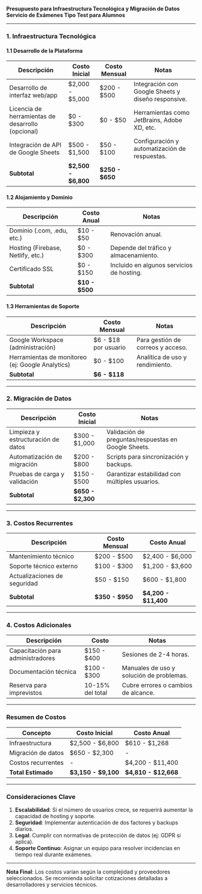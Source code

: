 **Presupuesto para Infraestructura Tecnológica y Migración de Datos**  
**Servicio de Exámenes Tipo Test para Alumnos**  

---

### **1. Infraestructura Tecnológica**  
#### **1.1 Desarrollo de la Plataforma**  
| **Descripción** | **Costo Inicial** | **Costo Mensual** | **Notas** |  
|------------------|--------------------|-------------------|-----------|  
| Desarrollo de interfaz web/app | $2,000 - $5,000 | $200 - $500 | Integración con Google Sheets y diseño responsive. |  
| Licencia de herramientas de desarrollo (opcional) | $0 - $300 | $0 - $50 | Herramientas como JetBrains, Adobe XD, etc. |  
| Integración de API de Google Sheets | $500 - $1,500 | $50 - $100 | Configuración y automatización de respuestas. |  
| **Subtotal** | **$2,500 - $6,800** | **$250 - $650** | |  

#### **1.2 Alojamiento y Dominio**  
| **Descripción** | **Costo Anual** | **Notas** |  
|------------------|------------------|-----------|  
| Dominio (.com, .edu, etc.) | $10 - $50 | Renovación anual. |  
| Hosting (Firebase, Netlify, etc.) | $0 - $300 | Depende del tráfico y almacenamiento. |  
| Certificado SSL | $0 - $150 | Incluido en algunos servicios de hosting. |  
| **Subtotal** | **$10 - $500** | |  

#### **1.3 Herramientas de Soporte**  
| **Descripción** | **Costo Mensual** | **Notas** |  
|------------------|-------------------|-----------|  
| Google Workspace (administración) | $6 - $18 por usuario | Para gestión de correos y acceso. |  
| Herramientas de monitoreo (ej: Google Analytics) | $0 - $100 | Analítica de uso y rendimiento. |  
| **Subtotal** | **$6 - $118** | |  

---

### **2. Migración de Datos**  
| **Descripción** | **Costo Inicial** | **Notas** |  
|------------------|--------------------|-----------|  
| Limpieza y estructuración de datos | $300 - $1,000 | Validación de preguntas/respuestas en Google Sheets. |  
| Automatización de migración | $200 - $800 | Scripts para sincronización y backups. |  
| Pruebas de carga y validación | $150 - $500 | Garantizar estabilidad con múltiples usuarios. |  
| **Subtotal** | **$650 - $2,300** | |  

---

### **3. Costos Recurrentes**  
| **Descripción** | **Costo Mensual** | **Costo Anual** |  
|------------------|-------------------|------------------|  
| Mantenimiento técnico | $200 - $500 | $2,400 - $6,000 |  
| Soporte técnico externo | $100 - $300 | $1,200 - $3,600 |  
| Actualizaciones de seguridad | $50 - $150 | $600 - $1,800 |  
| **Subtotal** | **$350 - $950** | **$4,200 - $11,400** |  

---

### **4. Costos Adicionales**  
| **Descripción** | **Costo** | **Notas** |  
|------------------|-----------|-----------|  
| Capacitación para administradores | $150 - $400 | Sesiones de 2-4 horas. |  
| Documentación técnica | $100 - $300 | Manuales de uso y solución de problemas. |  
| Reserva para imprevistos | 10-15% del total | Cubre errores o cambios de alcance. |  

---

### **Resumen de Costos**  
| **Concepto** | **Costo Inicial** | **Costo Anual** |  
|--------------|--------------------|------------------|  
| Infraestructura | $2,500 - $6,800 | $610 - $1,268 |  
| Migración de datos | $650 - $2,300 | - |  
| Costos recurrentes | - | $4,200 - $11,400 |  
| **Total Estimado** | **$3,150 - $9,100** | **$4,810 - $12,668** |  

---

### **Consideraciones Clave**  
1. **Escalabilidad**: Si el número de usuarios crece, se requerirá aumentar la capacidad de hosting y soporte.  
2. **Seguridad**: Implementar autenticación de dos factores y backups diarios.  
3. **Legal**: Cumplir con normativas de protección de datos (ej: GDPR si aplica).  
4. **Soporte Continuo**: Asignar un equipo para resolver incidencias en tiempo real durante exámenes.  

---

**Nota Final**: Los costos varían según la complejidad y proveedores seleccionados. Se recomienda solicitar cotizaciones detalladas a desarrolladores y servicios técnicos.
